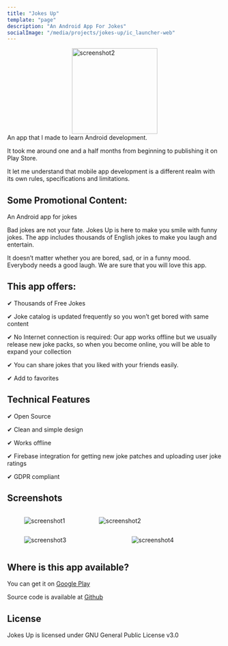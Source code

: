```yaml
---
title: "Jokes Up"
template: "page"
description: "An Android App For Jokes"
socialImage: "/media/projects/jokes-up/ic_launcher-web"
---
```

<div style="  display:flex;justify-content:center;">
<img src="/media/projects/jokes-up/ic_launcher-web.png" alt="screenshot2" width="200"/>
</div>
An app that I made to learn Android development.
 
It took me around one and a half months from beginning to publishing it on Play Store. 

It let me understand that mobile app development is a different realm with its own rules, specifications and limitations.

## Some Promotional Content: 
An Android app for jokes

Bad jokes are not your fate. Jokes Up is here to make you smile with funny jokes. The app includes thousands of English jokes to make you laugh and entertain.

It doesn’t matter whether you are bored, sad, or in a funny mood. Everybody needs a good laugh. We are sure that you will love this app.

## This app offers:

✔ Thousands of Free Jokes

✔ Joke catalog is updated frequently so you won’t get bored with same content

✔ No Internet connection is required: Our app works offline but we usually release new joke packs, so when you become online, you will be able to expand your collection

✔ You can share jokes that you liked with your friends easily.

✔ Add to favorites

## Technical Features

✔ Open Source

✔ Clean and simple design

✔ Works offline

✔ Firebase integration for getting new joke patches and uploading user joke ratings

✔ GDPR compliant

## Screenshots

<div style="display:flex">
<figure class="left" style="width: 240px height: 240px">
	<img src="/media/projects/jokes-up/ju1.png" alt="screenshot1">
</figure>
<figure class="right" style="width: 240px height: 240px">
	<img src="/media/projects/jokes-up/ju2.png" alt="screenshot2">
</figure>
</div>
<div style="display:flex">
<figure class="left" style="width: 240px">
	<img src="/media/projects/jokes-up/ju3.png" alt="screenshot3">
</figure>
<figure class="right" style="width: 240px">
	<img src="/media/projects/jokes-up/ju4.png" alt="screenshot4">
</figure>
</div>

## Where is this app available?
You can get it on [Google Play](https://play.google.com/store/apps/details?id=com.vinyentertainment.jokesup)

Source code is available at [Github](https://github.com/muhsinaldemir/JokesUp)
## License
Jokes Up is licensed under GNU General Public License v3.0
